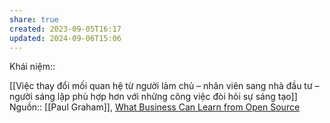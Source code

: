 ```yaml
---
share: true
created: 2023-09-05T16:17
updated: 2024-09-06T15:06
---
```

Khái niệm:: 

[[Việc thay đổi mối quan hệ từ người làm chủ – nhân viên sang nhà đầu tư – người sáng lập phù hợp hơn với những công việc đòi hỏi sự sáng tạo]] 
Nguồn:: [[Paul Graham]], [What Business Can Learn from Open Source](http://www.paulgraham.com/opensource.html)
